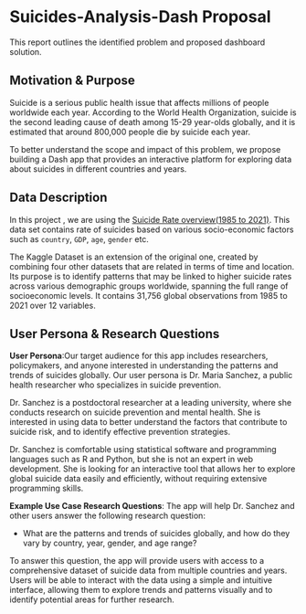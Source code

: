 # Suicides-Analysis-Dash Proposal

This report outlines the identified problem and proposed dashboard solution.

## Motivation & Purpose

Suicide is a serious public health issue that affects millions of people worldwide each year. According to the World Health Organization, suicide is the second leading cause of death among 15-29 year-olds globally, and it is estimated that around 800,000 people die by suicide each year.

To better understand the scope and impact of this problem, we propose building a Dash app that provides an interactive platform for exploring data about suicides in different countries and years.

## Data Description

In this project , we are using the [Suicide Rate overview(1985 to 2021)](https://www.kaggle.com/datasets/omkargowda/suicide-rates-overview-1985-to-2021). This data set contains rate of suicides based on various socio-economic factors such as `country`, `GDP`, `age`, `gender` etc. 

The Kaggle Dataset is an extension of the original one, created by combining four other datasets that are related in terms of time and location. Its purpose is to identify patterns that may be linked to higher suicide rates across various demographic groups worldwide, spanning the full range of socioeconomic levels. It contains 31,756 global observations from 1985 to 2021 over 12 variables. 


## User Persona & Research Questions

**User Persona**:Our target audience for this app includes researchers, policymakers, and anyone interested in understanding the patterns and trends of suicides globally. Our user persona is Dr. Maria Sanchez, a public health researcher who specializes in suicide prevention.

Dr. Sanchez is a postdoctoral researcher at a leading university, where she conducts research on suicide prevention and mental health. She is interested in using data to better understand the factors that contribute to suicide risk, and to identify effective prevention strategies.

Dr. Sanchez is comfortable using statistical software and programming languages such as R and Python, but she is not an expert in web development. She is looking for an interactive tool that allows her to explore global suicide data easily and efficiently, without requiring extensive programming skills.

**Example Use Case Research Questions**:
The app will help Dr. Sanchez and other users answer the following research question:

- What are the patterns and trends of suicides globally, and how do they vary by country, year, gender, and age range?

To answer this question, the app will provide users with access to a comprehensive dataset of suicide data from multiple countries and years. Users will be able to interact with the data using a simple and intuitive interface, allowing them to explore trends and patterns visually and to identify potential areas for further research.
